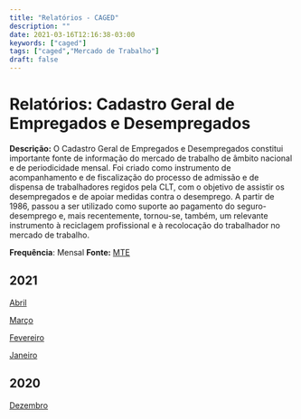 ```yaml
---
title: "Relatórios - CAGED"
description: ""
date: 2021-03-16T12:16:38-03:00
keywords: ["caged"]
tags: ["caged","Mercado de Trabalho"]
draft: false
---
```


# Relatórios: Cadastro Geral de Empregados e Desempregados

**Descrição:** O Cadastro Geral de Empregados e Desempregados  constitui importante fonte de informação do mercado de trabalho de âmbito nacional e de periodicidade mensal. Foi criado como  instrumento de acompanhamento e de fiscalização do processo de admissão e de dispensa de trabalhadores regidos pela CLT, com o objetivo de  assistir os desempregados e de apoiar medidas contra o desemprego. A  partir de 1986, passou a ser utilizado como suporte ao pagamento do  seguro-desemprego e, mais recentemente, tornou-se, também, um relevante  instrumento à reciclagem profissional e à recolocação do trabalhador no  mercado de trabalho.

**Frequência**: Mensal **Fonte:** [MTE](http://pdet.mte.gov.br/o-que-e-caged)

## 2021

[Abril](/relatorios_caged/Caged_042021.pdf)

[Março](/relatorios_caged/Caged_032021.pdf)

[Fevereiro](/relatorios_caged/Caged_022021.pdf)

[Janeiro](/relatorios_caged/Caged_012021.pdf)

## 2020

[Dezembro](/relatorios_caged/Caged_122020.pdf)